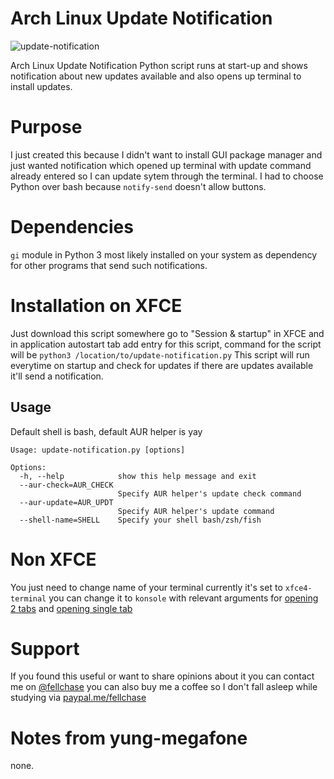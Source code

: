 # Arch Linux Update Notification
![update-notification](https://user-images.githubusercontent.com/11918572/69885341-a9ed8780-1302-11ea-9723-bd5a85b0d0d2.png)

Arch Linux Update Notification Python script runs at start-up and shows notification about new updates available and also opens up terminal to install updates.

# Purpose 
I just created this because I didn't want to install GUI package manager and just wanted notification which opened up terminal with update command already entered so I can update sytem through the terminal. I had to choose Python over bash because `notify-send` doesn't allow buttons.

# Dependencies
`gi` module in Python 3 most likely installed on your system as dependency for other programs that send such notifications.

# Installation on XFCE
Just download this script somewhere go to "Session & startup" in XFCE and in application autostart tab add entry for this script, command for the script will be
`python3 /location/to/update-notification.py`
This script will run everytime on startup and check for updates if there are updates available it'll send a notification.

## Usage
Default shell is bash, default AUR helper is yay

```
Usage: update-notification.py [options]

Options:
  -h, --help            show this help message and exit
  --aur-check=AUR_CHECK
                        Specify AUR helper's update check command
  --aur-update=AUR_UPDT
                        Specify AUR helper's update command
  --shell-name=SHELL    Specify your shell bash/zsh/fish
```

# Non XFCE
You just need to change name of your terminal currently it's set to `xfce4-terminal` you can change it to `konsole` with relevant arguments for [opening 2 tabs](https://github.com/fellchase/update-notification/blob/b47fbdd5b29aa5d487cf01b33c99f6cbfd4f4316/update-notification.py#L35) and [opening single tab](https://github.com/fellchase/update-notification/blob/b47fbdd5b29aa5d487cf01b33c99f6cbfd4f4316/update-notification.py#L37)


# Support
If you found this useful or want to share opinions about it you can contact me on [@fellchase](https://twitter.com/fellchase) you can also buy me a coffee so I don't fall asleep while studying via [paypal.me/fellchase](https://www.paypal.me/fellchase)


# Notes from yung-megafone
none.
